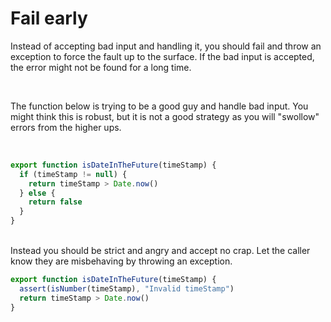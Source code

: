 # Fail early

Instead of accepting bad input and handling it, you should fail and throw
an exception to force the fault up to the surface. If the bad input is
accepted, the error might not be found for a long time.

<br/>

The function below is trying to be a good guy and handle bad input. You might
think this is robust, but it is not a good strategy as you will "swollow"
errors from the higher ups.

<br/>

```javascript
export function isDateInTheFuture(timeStamp) {
  if (timeStamp != null) {
    return timeStamp > Date.now()
  } else {
    return false
  }
}
```

<br/>
Instead you should be strict and angry and accept no crap. Let the caller know they are misbehaving by throwing an exception.

```javascript
export function isDateInTheFuture(timeStamp) {
  assert(isNumber(timeStamp), "Invalid timeStamp")
  return timeStamp > Date.now()
}
```
